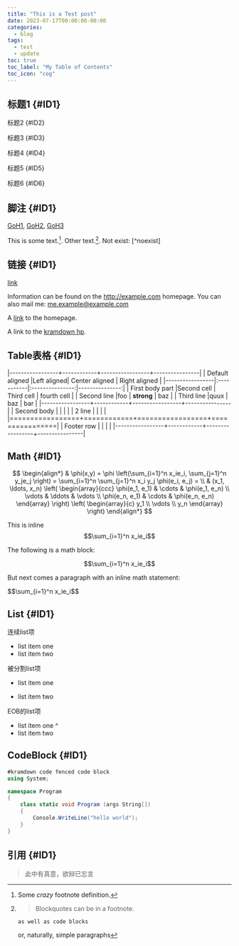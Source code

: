 ```yaml
---
title: "This is a Test post"
date: 2023-07-17T00:00:00-00:00
categories:
  - blog
tags:
  - test
  - update
toc: true
toc_label: "My Table of Contents"
toc_icon: "cog"
---
```


标题1 {#ID1}
----

标题2 {#ID2}

标题3 {#ID3}

标题4 {#ID4}

标题5 {#ID5}

标题6 {#ID6}


脚注 {#ID1}
----

[GoH1](#ID1), [GoH2](#ID2), [GoH3](#ID3)

This is some text.[^1]. 
Other text.[^footnote]. 
Not exist: [^noexist]

[^1]: Some *crazy* footnote definition.

[^footnote]:
    > Blockquotes can be in a footnote.

        as well as code blocks

    or, naturally, simple paragraphs

[^another]: Another test.

链接 {#ID1}
----

[link](http://kramdown.gettalong.org "hp")

Information can be found on the <http://example.com> homepage.
You can also mail me: <me.example@example.com>

A [link][kramdown hp]
to the homepage.

A link to the [kramdown hp].

[kramdown hp]: http://kramdown.gettalong.org "hp"

Table表格 {#ID1}
----

|-----------------+------------+-----------------+----------------|
| Default aligned |Left aligned| Center aligned  | Right aligned  |
|-----------------|:-----------|:---------------:|---------------:|
| First body part |Second cell | Third cell      | fourth cell    |
| Second line     |foo         | **strong**      | baz            |
| Third line      |quux        | baz             | bar            |
|-----------------+------------+-----------------+----------------|
| Second body     |            |                 |                |
| 2 line          |            |                 |                |
|=================+============+=================+================|
| Footer row      |            |                 |                |
|-----------------+------------+-----------------+----------------|

Math {#ID1}
----

$$
\begin{align*}
  & \phi(x,y) = \phi \left(\sum_{i=1}^n x_ie_i, \sum_{j=1}^n y_je_j \right)
  = \sum_{i=1}^n \sum_{j=1}^n x_i y_j \phi(e_i, e_j) = \\
  & (x_1, \ldots, x_n) \left( \begin{array}{ccc}
      \phi(e_1, e_1) & \cdots & \phi(e_1, e_n) \\
      \vdots & \ddots & \vdots \\
      \phi(e_n, e_1) & \cdots & \phi(e_n, e_n)
    \end{array} \right)
  \left( \begin{array}{c}
      y_1 \\
      \vdots \\
      y_n
    \end{array} \right)
\end{align*}
$$

This is inline $$\sum_{i=1}^n x_ie_i$$

The following is a math block:

$$\sum_{i=1}^n x_ie_i$$

But next comes a paragraph with an inline math statement:

\$$\sum_{i=1}^n x_ie_i$$

List {#ID1}
----

连续list项
* list item one
* list item two

被分割list项
* list item one

* list item two

EOB的list项
* list item one
^
* list item two

CodeBlock {#ID1}
----

~~~c#
#kramdown code fenced code block
using System;

namespace Program
{
    class static void Program (args String[])
    {
        Console.WriteLine("hello world");
    }
}
~~~

引用 {#ID1}
----

>此中有真意，欲辩已忘言